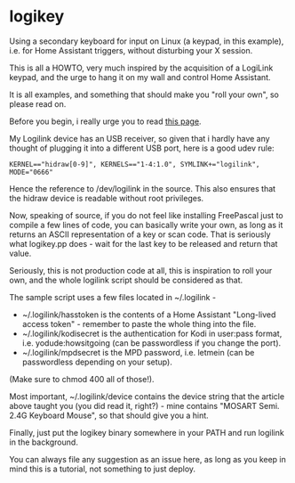 # logikey
Using a secondary keyboard for input on Linux (a keypad, in this example), i.e. for Home Assistant triggers, without disturbing your X session.

This is all a HOWTO, very much inspired by the acquisition of a LogiLink keypad, and the urge to hang it on my wall and control Home Assistant.

It is all examples, and something that should make you "roll your own", so please read on.

Before you begin, i really urge you to read [this page](https://cgarethc.medium.com/adding-a-two-button-keyboard-to-my-up-cycled-raspberry-pi-photo-frame-ffda59fb979b).

My Logilink device has an USB receiver, so given that i hardly have any thought of plugging it into a different USB port, here is a good udev rule:

`KERNEL=="hidraw[0-9]", KERNELS=="1-4:1.0", SYMLINK+="logilink", MODE="0666"`

Hence the reference to /dev/logilink in the source. This also ensures that the hidraw device is readable without root privileges.

Now, speaking of source, if you do not feel like installing FreePascal just to compile a few lines of code, you can basically write your own, as long as it returns an ASCII representation of a key or scan code. That is seriously what logikey.pp does - wait for the last key to be released and return that value.

Seriously, this is not production code at all, this is inspiration to roll your own, and the whole logilink script should be considered as that.

The sample script uses a few files located in ~/.logilink -

- ~/.logilink/hasstoken is the contents of a Home Assistant "Long-lived access token" - remember to paste the whole thing into the file.
- ~/.logilink/kodisecret is the authentication for Kodi in user:pass format, i.e. yodude:howsitgoing (can be passwordless if you change the port).
- ~/.logilink/mpdsecret is the MPD password, i.e. letmein (can be passwordless depending on your setup).

(Make sure to chmod 400 all of those!).

Most important, ~/.logilink/device contains the device string that the article above taught you (you did read it, right?) - mine contains "MOSART Semi. 2.4G Keyboard Mouse", so that should give you a hint.

Finally, just put the logikey binary somewhere in your PATH and run logilink in the background.

You can always file any suggestion as an issue here, as long as you keep in mind this is a tutorial, not something to just deploy.
